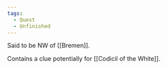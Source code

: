 ```yaml
---
tags:
  - Quest
  - Unfinished
---
```


Said to be NW of [[Bremen]].

Contains a clue potentially for [[Codicil of the White]].